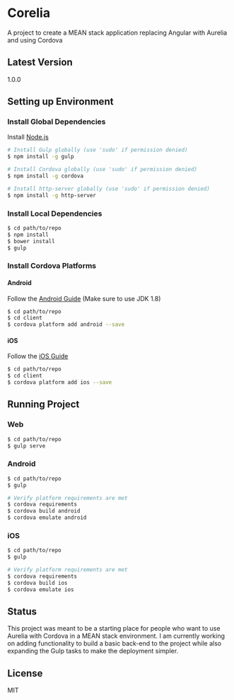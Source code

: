 # Corelia
A project to create a MEAN stack application replacing Angular with Aurelia and using Cordova

## Latest Version
1.0.0

## Setting up Environment

### Install Global Dependencies
Install [Node.js](https://nodejs.org)
```sh
# Install Gulp globally (use 'sudo' if permission denied)
$ npm install -g gulp

# Install Cordova globally (use 'sudo' if permission denied)
$ npm install -g cordova

# Install http-server globally (use 'sudo' if permission denied)
$ npm install -g http-server
```

### Install Local Dependencies
```sh
$ cd path/to/repo
$ npm install
$ bower install
$ gulp
```

### Install Cordova Platforms
#### Android
Follow the [Android Guide](https://cordova.apache.org/docs/en/latest/guide/platforms/android/index.html#requirements-and-support)
(Make sure to use JDK 1.8)
```sh
$ cd path/to/repo
$ cd client
$ cordova platform add android --save
```

#### iOS
Follow the [iOS Guide](https://cordova.apache.org/docs/en/latest/guide/platforms/ios/index.html#requirements-and-support)
```sh
$ cd path/to/repo
$ cd client
$ cordova platform add ios --save
```

## Running Project
### Web
```sh
$ cd path/to/repo
$ gulp serve
```

### Android
```sh
$ cd path/to/repo
$ gulp

# Verify platform requirements are met
$ cordova requirements
$ cordova build android
$ cordova emulate android
```

### iOS
```sh
$ cd path/to/repo
$ gulp

# Verify platform requirements are met
$ cordova requirements
$ cordova build ios
$ cordova emulate ios
```

## Status
This project was meant to be a starting place for people who want to use Aurelia with Cordova in a MEAN stack environment. I am currently working on adding functionality to build a basic back-end to the project while also expanding the Gulp tasks to make the deployment simpler.

## License
MIT
